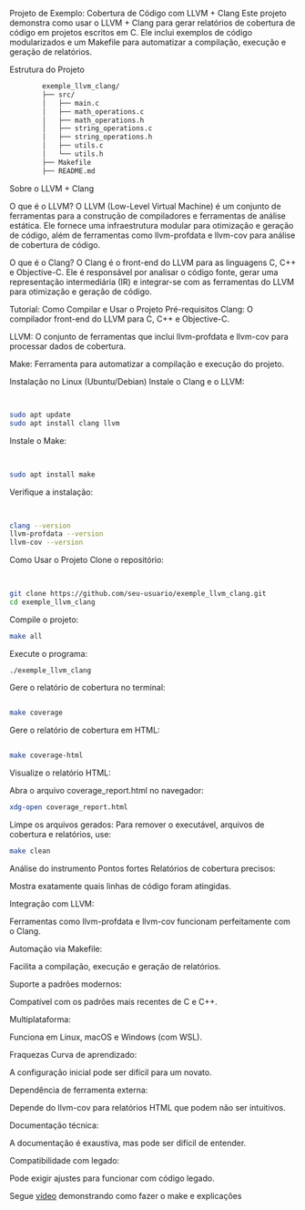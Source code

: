 
Projeto de Exemplo: Cobertura de Código com LLVM + Clang
Este projeto demonstra como usar o LLVM + Clang para gerar relatórios de cobertura de código em projetos escritos em C. Ele inclui exemplos de código modularizados e um Makefile para automatizar a compilação, execução e geração de relatórios.

Estrutura do Projeto
```bash  
        exemple_llvm_clang/
        ├── src/
        │   ├── main.c
        │   ├── math_operations.c
        │   ├── math_operations.h
        │   ├── string_operations.c
        │   ├── string_operations.h
        │   ├── utils.c
        │   └── utils.h
        ├── Makefile
        ├── README.md
```
Sobre o LLVM + Clang

O que é o LLVM?
O LLVM (Low-Level Virtual Machine) é um conjunto de ferramentas para a construção de compiladores e ferramentas de análise estática. Ele fornece uma infraestrutura modular para otimização e geração de código, além de ferramentas como llvm-profdata e llvm-cov para análise de cobertura de código.

O que é o Clang?
O Clang é o front-end do LLVM para as linguagens C, C++ e Objective-C. Ele é responsável por analisar o código fonte, gerar uma representação intermediária (IR) e integrar-se com as ferramentas do LLVM para otimização e geração de código.


Tutorial: Como Compilar e Usar o Projeto
Pré-requisitos
Clang: O compilador front-end do LLVM para C, C++ e Objective-C.

LLVM: O conjunto de ferramentas que inclui llvm-profdata e llvm-cov para processar dados de cobertura.

Make: Ferramenta para automatizar a compilação e execução do projeto.

Instalação no Linux (Ubuntu/Debian)
Instale o Clang e o LLVM:
```bash  
  
 
sudo apt update
sudo apt install clang llvm
```
Instale o Make:
```bash 
  
  
sudo apt install make
```
Verifique a instalação:
```bash  
  
  
clang --version
llvm-profdata --version
llvm-cov --version
```
Como Usar o Projeto
Clone o repositório:
```bash 
  
  
git clone https://github.com/seu-usuario/exemple_llvm_clang.git
cd exemple_llvm_clang
```
Compile o projeto:

  
```bash
make all
```
Execute o programa:

  
```bash
./exemple_llvm_clang
```
Gere o relatório de cobertura no terminal:

```bash
  
make coverage
```
Gere o relatório de cobertura em HTML:

```bash  
  
make coverage-html

```
Visualize o relatório HTML:

Abra o arquivo coverage_report.html no navegador:

  
```bash 
xdg-open coverage_report.html
```
Limpe os arquivos gerados:
Para remover o executável, arquivos de cobertura e relatórios, use:

  
```bash
make clean
```

Análise do instrumento
Pontos fortes
Relatórios de cobertura precisos:

Mostra exatamente quais linhas de código foram atingidas.

Integração com LLVM:

Ferramentas como llvm-profdata e llvm-cov funcionam perfeitamente com o Clang.

Automação via Makefile:

Facilita a compilação, execução e geração de relatórios.

Suporte a padrões modernos:

Compatível com os padrões mais recentes de C e C++.

Multiplataforma:

Funciona em Linux, macOS e Windows (com WSL).

Fraquezas
Curva de aprendizado:

A configuração inicial pode ser difícil para um novato.

Dependência de ferramenta externa:

Depende do llvm-cov para relatórios HTML que podem não ser intuitivos.

Documentação técnica:

A documentação é exaustiva, mas pode ser difícil de entender.

Compatibilidade com legado:

Pode exigir ajustes para funcionar com código legado.

Segue [vídeo](https://www.youtube.com/watch?v=MNp0pumkarQ) demonstrando como fazer o make e explicações
